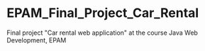 # EPAM_Final_Project_Car_Rental
Final project "Car rental web application" at the course Java Web Development, EPAM
